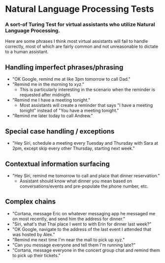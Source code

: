 # Natural Language Processing Tests
### A sort-of Turing Test for virtual assistants who utilize Natural Language Processing.

Here are some phrases I think most virtual assistants will fail to handle correctly, most of which are fairly common and not unreasonable to dictate to a human assistant.

## Handling imperfect phrases/phrasing
* "OK Google, remind me at like 3pm tomorrow to call Dad."
* "Remind me in the morning to xyz."
  * This is particularly interesting in the scenario when the reminder is requested after midnight.
* "Remind me I have a meeting tonight."
  * Most assistants will create a reminder that says "I have a meeting tonight" instead of "You have a meeting tonight."
* "Remind me later today to call Andrew."

## Special case handling / exceptions
* "Hey Siri, schedule a meeting every Tuesday and Thursday with Sara at 2pm, except skip every other Thursday, starting next week."

## Contextual information surfacing
* "Hey Siri, remind me tomorrow to call and place that dinner reservation."
  * Assistant should know what dinner you mean based on conversations/events and pre-populate the phone number, etc.

## Complex chains
* "Cortana, message Eric on whatever messaging app he messaged me on most recently, and send him the address for dinner."
* "Siri, what's that Thai place I went to with Erin for dinner last week?"
* "OK Google, navigate to the address of the last event I attended that was hosted by Alex."
* "Remind me next time I'm near the mall to pick up xyz."
* "Can you message everyone and tell them I'm running late?"
* "Cortana, message everyone in the concert group chat and remind them to pick up their tickets."
